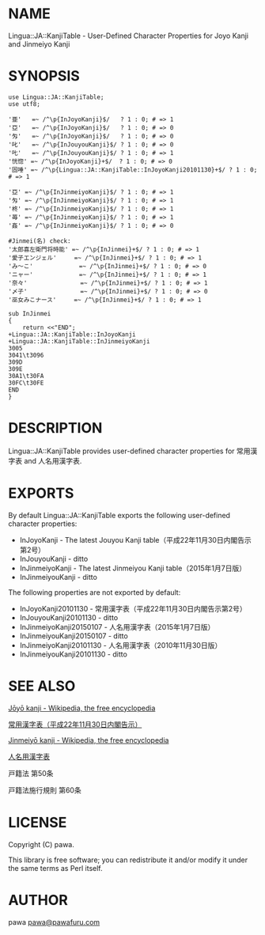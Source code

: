 # NAME

Lingua::JA::KanjiTable - User-Defined Character Properties for Joyo Kanji and Jinmeiyo Kanji

# SYNOPSIS

    use Lingua::JA::KanjiTable;
    use utf8;

    '亜'   =~ /^\p{InJoyoKanji}$/   ? 1 : 0; # => 1
    '亞'   =~ /^\p{InJoyoKanji}$/   ? 1 : 0; # => 0
    '匁'   =~ /^\p{InJoyoKanji}$/   ? 1 : 0; # => 0
    '叱'   =~ /^\p{InJouyouKanji}$/ ? 1 : 0; # => 0
    '𠮟'   =~ /^\p{InJouyouKanji}$/ ? 1 : 0; # => 1
    '恍惚' =~ /^\p{InJoyoKanji}+$/  ? 1 : 0; # => 0
    '固唾' =~ /^\p{Lingua::JA::KanjiTable::InJoyoKanji20101130}+$/ ? 1 : 0; # => 1

    '亞' =~ /^\p{InJinmeiyoKanji}$/ ? 1 : 0; # => 1
    '匁' =~ /^\p{InJinmeiyoKanji}$/ ? 1 : 0; # => 1
    '柊' =~ /^\p{InJinmeiyoKanji}$/ ? 1 : 0; # => 1
    '苺' =~ /^\p{InJinmeiyoKanji}$/ ? 1 : 0; # => 1
    '姦' =~ /^\p{InJinmeiyoKanji}$/ ? 1 : 0; # => 0

    #Jinmei(名) check:
    '太郎喜左衛門将時能' =~ /^\p{InJinmei}+$/ ? 1 : 0; # => 1
    '愛子エンジェル'     =~ /^\p{InJinmei}+$/ ? 1 : 0; # => 1
    'み〜こ'             =~ /^\p{InJinmei}+$/ ? 1 : 0; # => 0
    'ニャー'             =~ /^\p{InJinmei}+$/ ? 1 : 0; # => 1
    '奈々'               =~ /^\p{InJinmei}+$/ ? 1 : 0; # => 1
    '〆子'               =~ /^\p{InJinmei}+$/ ? 1 : 0; # => 0
    '巫女みこナース'     =~ /^\p{InJinmei}+$/ ? 1 : 0; # => 1

    sub InJinmei
    {
        return <<"END";
    +Lingua::JA::KanjiTable::InJoyoKanji
    +Lingua::JA::KanjiTable::InJinmeiyoKanji
    3005
    3041\t3096
    309D
    309E
    30A1\t30FA
    30FC\t30FE
    END
    }

# DESCRIPTION

Lingua::JA::KanjiTable provides user-defined character properties for 常用漢字表 and 人名用漢字表.

# EXPORTS

By default Lingua::JA::KanjiTable exports the following user-defined character properties:

- InJoyoKanji - The latest Jouyou Kanji table（平成22年11月30日内閣告示第2号）
- InJouyouKanji - ditto
- InJinmeiyoKanji - The latest Jinmeiyou Kanji table（2015年1月7日版）
- InJinmeiyouKanji - ditto

The following properties are not exported by default:

- InJoyoKanji20101130 - 常用漢字表（平成22年11月30日内閣告示第2号）
- InJouyouKanji20101130 - ditto
- InJinmeiyoKanji20150107 - 人名用漢字表（2015年1月7日版）
- InJinmeiyouKanji20150107 - ditto
- InJinmeiyoKanji20101130 - 人名用漢字表（2010年11月30日版）
- InJinmeiyouKanji20101130 - ditto

# SEE ALSO

[Jōyō kanji - Wikipedia, the free encyclopedia](http://en.wikipedia.org/wiki/J%C5%8Dy%C5%8D_kanji)

[常用漢字表（平成22年11月30日内閣告示）](http://www.bunka.go.jp/kokugo_nihongo/pdf/jouyoukanjihyou_h22.pdf)

[Jinmeiyō kanji - Wikipedia, the free encyclopedia](http://en.wikipedia.org/wiki/Jinmeiy%C5%8D_kanji)

[人名用漢字表](http://www.moj.go.jp/content/001131003.pdf)

戸籍法 第50条

戸籍法施行規則 第60条

# LICENSE

Copyright (C) pawa.

This library is free software; you can redistribute it and/or modify
it under the same terms as Perl itself.

# AUTHOR

pawa <pawa@pawafuru.com>
